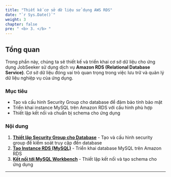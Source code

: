 ```yaml
---
title: "Thiết kế cơ sở dữ liệu sử dụng AWS RDS"
date: "`r Sys.Date()`"
weight: 3
chapter: false
pre: " <b> 3. </b> "
---
```


## Tổng quan

Trong phần này, chúng ta sẽ thiết kế và triển khai cơ sở dữ liệu cho ứng dụng JobSeeker sử dụng dịch vụ **Amazon RDS (Relational Database Service)**. Cơ sở dữ liệu đóng vai trò quan trọng trong việc lưu trữ và quản lý dữ liệu nghiệp vụ của ứng dụng.

### Mục tiêu

- Tạo và cấu hình Security Group cho database để đảm bảo tính bảo mật
- Triển khai instance MySQL trên Amazon RDS với cấu hình phù hợp
- Thiết lập kết nối và chuẩn bị schema cho ứng dụng

### Nội dung

1. [**Thiết lập Security Group cho Database**](3.1-Security-group/) - Tạo và cấu hình security group để kiểm soát truy cập đến database
2. [**Tạo Instance RDS (MySQL)**](3.2-Create-rds/) - Triển khai database MySQL trên Amazon RDS
3. [**Kết nối tới MySQL Workbench**](3.3-Connect/) - Thiết lập kết nối và tạo schema cho ứng dụng

---

